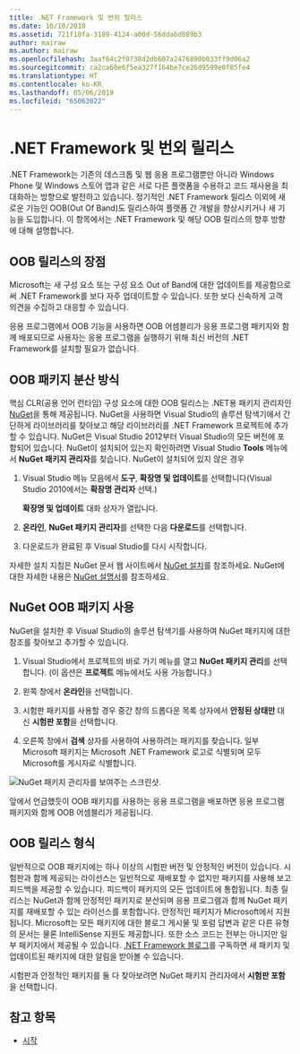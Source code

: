 ```yaml
---
title: .NET Framework 및 번외 릴리스
ms.date: 10/10/2018
ms.assetid: 721f10fa-3189-4124-a00d-56ddabd889b3
author: mairaw
ms.author: mairaw
ms.openlocfilehash: 3aaf64c2f0738d2db607a2476890b033ff9d06a2
ms.sourcegitcommit: ca2ca60e6f5ea327f164be7ce26d9599e0f85fe4
ms.translationtype: HT
ms.contentlocale: ko-KR
ms.lasthandoff: 05/06/2019
ms.locfileid: "65063022"
---
```

# <a name="the-net-framework-and-out-of-band-releases"></a>.NET Framework 및 번외 릴리스

.NET Framework는 기존의 데스크톱 및 웹 응용 프로그램뿐만 아니라 Windows Phone 및 Windows 스토어 앱과 같은 서로 다른 플랫폼을 수용하고 코드 재사용을 최대화하는 방향으로 발전하고 있습니다. 정기적인 .NET Framework 릴리스 이외에 새로운 기능인 OOB(Out Of Band)도 릴리스하여 플랫폼 간 개발을 향상시키거나 새 기능을 도입합니다. 이 항목에서는 .NET Framework 및 해당 OOB 릴리스의 향후 방향에 대해 설명합니다.

## <a name="advantages-of-oob-releases"></a>OOB 릴리스의 장점
 Microsoft는 새 구성 요소 또는 구성 요소 Out of Band에 대한 업데이트를 제공함으로써 .NET Framework를 보다 자주 업데이트할 수 있습니다. 또한 보다 신속하게 고객 의견을 수집하고 대응할 수 있습니다.

 응용 프로그램에서 OOB 기능을 사용하면 OOB 어셈블리가 응용 프로그램 패키지와 함께 배포되므로 사용자는 응용 프로그램을 실행하기 위해 최신 버전의 .NET Framework를 설치할 필요가 없습니다.

## <a name="how-oob-packages-are-distributed"></a>OOB 패키지 분산 방식
핵심 CLR(공용 언어 런타임) 구성 요소에 대한 OOB 릴리스는 .NET용 패키지 관리자인 [NuGet](https://www.nuget.org/)을 통해 제공됩니다. NuGet을 사용하면 Visual Studio의 솔루션 탐색기에서 간단하게 라이브러리를 찾아보고 해당 라이브러리를 .NET Framework 프로젝트에 추가할 수 있습니다. NuGet은 Visual Studio 2012부터 Visual Studio의 모든 버전에 포함되어 있습니다. NuGet이 설치되어 있는지 확인하려면 Visual Studio **Tools** 메뉴에서 **NuGet 패키지 관리자**를 찾습니다. NuGet이 설치되어 있지 않은 경우

1. Visual Studio 메뉴 모음에서 **도구**, **확장명 및 업데이트**를 선택합니다(Visual Studio 2010에서는 **확장명 관리자** 선택.)

     **확장명 및 업데이트** 대화 상자가 열립니다.

2. **온라인**, **NuGet 패키지 관리자**를 선택한 다음 **다운로드**를 선택합니다.

3. 다운로드가 완료된 후 Visual Studio를 다시 시작합니다.

 자세한 설치 지침은 NuGet 문서 웹 사이트에서 [NuGet 설치](/nuget/install-nuget-client-tools)를 참조하세요. NuGet에 대한 자세한 내용은 [NuGet 설명서](/nuget)를 참조하세요.

## <a name="using-a-nuget-oob-package"></a>NuGet OOB 패키지 사용
 NuGet을 설치한 후 Visual Studio의 솔루션 탐색기를 사용하여 NuGet 패키지에 대한 참조를 찾아보고 추가할 수 있습니다.

1. Visual Studio에서 프로젝트의 바로 가기 메뉴를 열고 **NuGet 패키지 관리**를 선택합니다. (이 옵션은 **프로젝트** 메뉴에서도 사용 가능합니다.)

2. 왼쪽 창에서 **온라인**을 선택합니다.

3. 시험판 패키지를 사용할 경우 중간 창의 드롭다운 목록 상자에서 **안정된 상태만** 대신 **시험판 포함**을 선택합니다.

4. 오른쪽 창에서 **검색** 상자를 사용하여 사용하려는 패키지를 찾습니다. 일부 Microsoft 패키지는 Microsoft .NET Framework 로고로 식별되며 모두 Microsoft를 게시자로 식별합니다.

 ![NuGet 패키지 관리자를 보여주는 스크린샷.](./media/the-net-framework-and-out-of-band-releases/nuget-package-manager-dialog.png)

 앞에서 언급했듯이 OOB 패키지를 사용하는 응용 프로그램을 배포하면 응용 프로그램 패키지와 함께 OOB 어셈블리가 제공됩니다.

## <a name="types-of-oob-releases"></a>OOB 릴리스 형식
 일반적으로 OOB 패키지에는 하나 이상의 시험판 버전 및 안정적인 버전이 있습니다. 시험판과 함께 제공되는 라이선스는 일반적으로 재배포할 수 없지만 패키지를 사용해 보고 피드백을 제공할 수 있습니다. 피드백이 패키지의 모든 업데이트에 통합됩니다. 최종 릴리스는 NuGet과 함께 안정적인 패키지로 분산되며 응용 프로그램과 함께 NuGet 패키지를 재배포할 수 있는 라이선스를 포함합니다. 안정적인 패키지가 Microsoft에서 지원됩니다. Microsoft는 모든 패키지에 대한 블로그 게시물 및 포럼 답변과 같은 다른 유형의 문서는 물론 IntelliSense 지원도 제공합니다. 또한 소스 코드는 전부는 아니지만 일부 패키지에서 제공될 수 있습니다. [.NET Framework 블로그](https://devblogs.microsoft.com/dotnet/)를 구독하면 새 패키지 및 업데이트된 패키지에 대한 알림을 받아볼 수 있습니다.

 시험판과 안정적인 패키지를 둘 다 찾아보려면 NuGet 패키지 관리자에서 **시험판 포함**을 선택합니다.

## <a name="see-also"></a>참고 항목

- [시작](../../../docs/framework/get-started/index.md)
